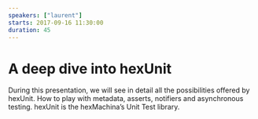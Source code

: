 ```yaml
---
speakers: ["laurent"]
starts: 2017-09-16 11:30:00
duration: 45
---
```


# A deep dive into hexUnit

During this presentation, we will see in detail all the possibilities offered by hexUnit. How to play with metadata, asserts, notifiers and asynchronous testing.
hexUnit is the hexMachina’s Unit Test library.